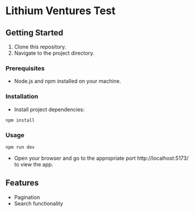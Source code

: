 # Lithium Ventures Test

## Getting Started

1. Clone this repository.
2. Navigate to the project directory.

### Prerequisites

- Node.js and npm installed on your machine.

### Installation
- Install project dependencies:

```
npm install
```
### Usage
```
npm run dev
```
- Open your browser and go to the appropriate port http://localhost:5173/ to view the app.

## Features
- Pagination
- Search functionality